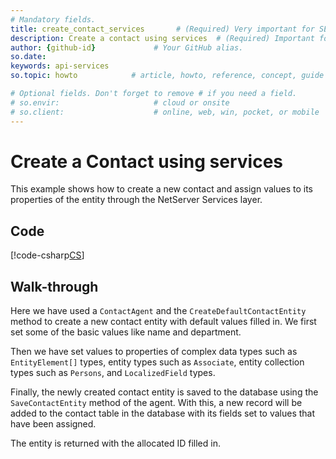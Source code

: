 ```yaml
---
# Mandatory fields.
title: create_contact_services       # (Required) Very important for SEO.
description: Create a contact using services  # (Required) Important for SEO.
author: {github-id}             # Your GitHub alias.
so.date: 
keywords: api-services
so.topic: howto            # article, howto, reference, concept, guide

# Optional fields. Don't forget to remove # if you need a field.
# so.envir:                     # cloud or onsite
# so.client:                    # online, web, win, pocket, or mobile
---
```


# Create a Contact using services

This example shows how to create a new contact and assign values to its properties of the entity through the NetServer Services layer.

## Code

[!code-csharp[CS](includes/create-contact-services.cs)]

## Walk-through

Here we have used a `ContactAgent` and the `CreateDefaultContactEntity` method to create a new contact entity with default values filled in. We first set some of the basic values like name and department.

Then we have set values to properties of complex data types such as `EntityElement[]` types, entity types such as `Associate`, entity collection types such as `Persons`, and `LocalizedField` types.

Finally, the newly created contact entity is saved to the database using the `SaveContactEntity` method of the agent. With this, a new record will be added to the contact table in the database with its fields set to values that have been assigned.

The entity is returned with the allocated ID filled in.

<!-- Referenced links -->
